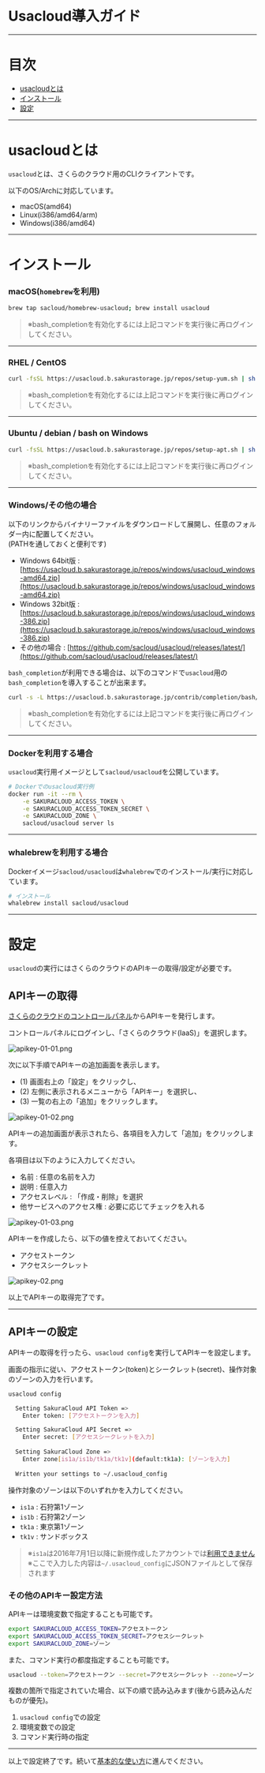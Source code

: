 # Usacloud導入ガイド

---

# 目次

  * [usacloudとは](#usacloud_1)
  * [インストール](#_2)
  * [設定](#_3)

---

# usacloudとは 

`usacloud`とは、さくらのクラウド用のCLIクライアントです。  

以下のOS/Archに対応しています。

  - macOS(amd64)
  - Linux(i386/amd64/arm)
  - Windows(i386/amd64)

---

# インストール

### macOS(`homebrew`を利用)

```bash
brew tap sacloud/homebrew-usacloud; brew install usacloud
```

> ※bash_completionを有効化するには上記コマンドを実行後に再ログインしてください。

--- 

### RHEL / CentOS

```bash
curl -fsSL https://usacloud.b.sakurastorage.jp/repos/setup-yum.sh | sh
```

> ※bash_completionを有効化するには上記コマンドを実行後に再ログインしてください。

--- 

### Ubuntu / debian / bash on Windows

```bash
curl -fsSL https://usacloud.b.sakurastorage.jp/repos/setup-apt.sh | sh
```

> ※bash_completionを有効化するには上記コマンドを実行後に再ログインしてください。

---

### Windows/その他の場合

以下のリンクからバイナリーファイルをダウンロードして展開し、任意のフォルダー内に配置してください。  
(PATHを通しておくと便利です)

- Windows 64bit版 : [https://usacloud.b.sakurastorage.jp/repos/windows/usacloud_windows-amd64.zip](https://usacloud.b.sakurastorage.jp/repos/windows/usacloud_windows-amd64.zip)
- Windows 32bit版 : [https://usacloud.b.sakurastorage.jp/repos/windows/usacloud_windows-386.zip](https://usacloud.b.sakurastorage.jp/repos/windows/usacloud_windows-386.zip)
- その他の場合 : [https://github.com/sacloud/usacloud/releases/latest/](https://github.com/sacloud/usacloud/releases/latest/)

`bash_completion`が利用できる場合は、以下のコマンドで`usacloud`用の`bash_completion`を導入することが出来ます。

```bash
curl -s -L https://usacloud.b.sakurastorage.jp/contrib/completion/bash/usacloud >> ~/.bashrc
```

> ※bash_completionを有効化するには上記コマンドを実行後に再ログインしてください。

---

### Dockerを利用する場合

`usacloud`実行用イメージとして`sacloud/usacloud`を公開しています。

```bash
# Dockerでのusacloud実行例
docker run -it --rm \
    -e SAKURACLOUD_ACCESS_TOKEN \
    -e SAKURACLOUD_ACCESS_TOKEN_SECRET \
    -e SAKURACLOUD_ZONE \
    sacloud/usacloud server ls
```

---

### whalebrewを利用する場合


Dockerイメージ`sacloud/usacloud`は`whalebrew`でのインストール/実行に対応しています。

```bash
# インストール
whalebrew install sacloud/usacloud
```

---

# 設定

`usacloud`の実行にはさくらのクラウドのAPIキーの取得/設定が必要です。

## APIキーの取得

[さくらのクラウドのコントロールパネル](https://secure.sakura.ad.jp/cloud/)からAPIキーを発行します。

コントロールパネルにログインし、「さくらのクラウド(IaaS)」を選択します。

![apikey-01-01.png](images/apikey-01-01.png)

次に以下手順でAPIキーの追加画面を表示します。

  - (1) 画面右上の「設定」をクリックし、
  - (2) 左側に表示されるメニューから「APIキー」を選択し、
  - (3) 一覧の右上の「追加」をクリックします。

![apikey-01-02.png](images/apikey-01-02.png)

APIキーの追加画面が表示されたら、各項目を入力して「追加」をクリックします。

各項目は以下のように入力してください。

  - 名前 : 任意の名前を入力
  - 説明 : 任意入力
  - アクセスレベル : 「作成・削除」を選択
  - 他サービスへのアクセス権 : 必要に応じてチェックを入れる

![apikey-01-03.png](images/apikey-01-03.png)

APIキーを作成したら、以下の値を控えておいてください。

  - アクセストークン
  - アクセスシークレット

![apikey-02.png](images/apikey-02.png)

以上でAPIキーの取得完了です。

---

## APIキーの設定

APIキーの取得を行ったら、`usacloud config`を実行してAPIキーを設定します。

画面の指示に従い、アクセストークン(token)とシークレット(secret)、操作対象のゾーンの入力を行います。

```bash
usacloud config

  Setting SakuraCloud API Token => 
  	Enter token: [アクセストークンを入力]

  Setting SakuraCloud API Secret => 
  	Enter secret: [アクセスシークレットを入力]
    	
  Setting SakuraCloud Zone => 
  	Enter zone[is1a/is1b/tk1a/tk1v](default:tk1a): [ゾーンを入力]
 
  Written your settings to ~/.usacloud_config
```

操作対象のゾーンは以下のいずれかを入力してください。

  * `is1a` : 石狩第1ゾーン
  * `is1b` : 石狩第2ゾーン
  * `tk1a` : 東京第1ゾーン
  * `tk1v` : サンドボックス
  
> ※`is1a`は2016年7月1日以降に新規作成したアカウントでは[利用できません](http://cloud-news.sakura.ad.jp/2016/07/01/restric_account_is1a/)  
> ※ここで入力した内容は`~/.usacloud_config`にJSONファイルとして保存されます


### その他のAPIキー設定方法

APIキーは環境変数で指定することも可能です。

```bash
export SAKURACLOUD_ACCESS_TOKEN=アクセストークン
export SAKURACLOUD_ACCESS_TOKEN_SECRET=アクセスシークレット
export SAKURACLOUD_ZONE=ゾーン
```

また、コマンド実行の都度指定することも可能です。

```bash
usacloud --token=アクセストークン --secret=アクセスシークレット --zone=ゾーン server ls
```

複数の箇所で指定されていた場合、以下の順で読み込みます(後から読み込んだものが優先)。

1. `usacloud config`での設定
2. 環境変数での設定
3. コマンド実行時の指定

--- 

以上で設定終了です。続いて[基本的な使い方](basic_usage.md)に進んでください。

